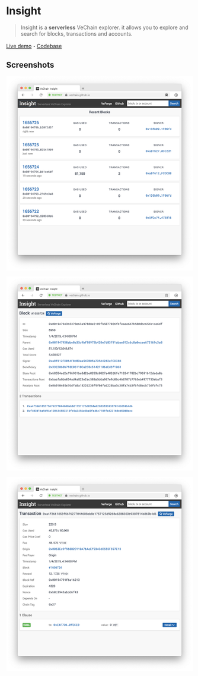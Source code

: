 # Insight

> Insight is a **serverless** VeChain explorer. it allows you to explore and search for blocks, transactions and accounts. 

[Live demo](https://vechain.github.io/insight/)・[Codebase](https://github.com/vechain/insight/tree/gh-pages)

## Screenshots
![Homepage](./screenshots/homepage.png)

![Block Info](./screenshots/blockinfo.png)

![Transaction Details](./screenshots/txdetails.png)
